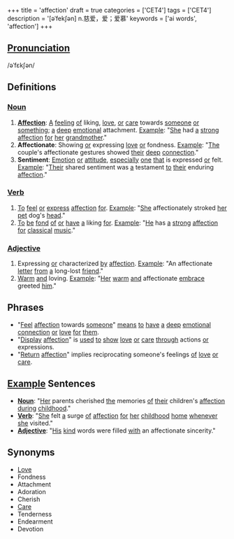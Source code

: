 +++
title = 'affection'
draft = true
categories = ['CET4']
tags = ['CET4']
description = '[əˈfek∫ən] n.慈爱，爱；爱慕'
keywords = ['ai words', 'affection']
+++

## [Pronunciation](/post/pronunciation/)
/əˈfɛkʃən/

## Definitions
### [Noun](/post/noun/)
1. **[Affection](/post/affection/)**: [A](/post/a/) [feeling](/post/feeling/) [of](/post/of/) liking, [love](/post/love/), [or](/post/or/) [care](/post/care/) towards [someone](/post/someone/) [or](/post/or/) [something](/post/something/); [a](/post/a/) [deep](/post/deep/) [emotional](/post/emotional/) attachment. [Example](/post/example/): "[She](/post/she/) had [a](/post/a/) [strong](/post/strong/) [affection](/post/affection/) [for](/post/for/) [her](/post/her/) [grandmother](/post/grandmother/)."
2. **Affectionate**: Showing [or](/post/or/) expressing [love](/post/love/) [or](/post/or/) fondness. [Example](/post/example/): "[The](/post/the/) couple's affectionate gestures showed [their](/post/their/) [deep](/post/deep/) [connection](/post/connection/)."
3. **Sentiment**: [Emotion](/post/emotion/) [or](/post/or/) [attitude](/post/attitude/), [especially](/post/especially/) [one](/post/one/) [that](/post/that/) is expressed [or](/post/or/) felt. [Example](/post/example/): "[Their](/post/their/) shared sentiment was [a](/post/a/) testament [to](/post/to/) [their](/post/their/) enduring [affection](/post/affection/)."

### [Verb](/post/verb/)
1. [To](/post/to/) [feel](/post/feel/) [or](/post/or/) [express](/post/express/) [affection](/post/affection/) [for](/post/for/). [Example](/post/example/): "[She](/post/she/) affectionately stroked [her](/post/her/) [pet](/post/pet/) dog's [head](/post/head/)."
2. [To](/post/to/) [be](/post/be/) [fond](/post/fond/) [of](/post/of/) [or](/post/or/) [have](/post/have/) [a](/post/a/) liking [for](/post/for/). [Example](/post/example/): "[He](/post/he/) has [a](/post/a/) [strong](/post/strong/) [affection](/post/affection/) [for](/post/for/) [classical](/post/classical/) [music](/post/music/)."

### [Adjective](/post/adjective/)
1. Expressing [or](/post/or/) characterized [by](/post/by/) [affection](/post/affection/). [Example](/post/example/): "An affectionate [letter](/post/letter/) [from](/post/from/) [a](/post/a/) long-lost [friend](/post/friend/)."
2. [Warm](/post/warm/) [and](/post/and/) loving. [Example](/post/example/): "[Her](/post/her/) [warm](/post/warm/) [and](/post/and/) affectionate [embrace](/post/embrace/) greeted [him](/post/him/)."

## Phrases
- "[Feel](/post/feel/) [affection](/post/affection/) towards [someone](/post/someone/)" [means](/post/means/) [to](/post/to/) [have](/post/have/) [a](/post/a/) [deep](/post/deep/) [emotional](/post/emotional/) [connection](/post/connection/) [or](/post/or/) [love](/post/love/) [for](/post/for/) [them](/post/them/).
- "[Display](/post/display/) [affection](/post/affection/)" is [used](/post/used/) [to](/post/to/) [show](/post/show/) [love](/post/love/) [or](/post/or/) [care](/post/care/) [through](/post/through/) actions [or](/post/or/) expressions.
- "[Return](/post/return/) [affection](/post/affection/)" implies reciprocating someone's feelings [of](/post/of/) [love](/post/love/) [or](/post/or/) [care](/post/care/).

## [Example](/post/example/) Sentences
- **[Noun](/post/noun/)**: "[Her](/post/her/) parents cherished [the](/post/the/) memories [of](/post/of/) [their](/post/their/) children's [affection](/post/affection/) [during](/post/during/) [childhood](/post/childhood/)."
- **[Verb](/post/verb/)**: "[She](/post/she/) felt [a](/post/a/) surge [of](/post/of/) [affection](/post/affection/) [for](/post/for/) [her](/post/her/) [childhood](/post/childhood/) [home](/post/home/) [whenever](/post/whenever/) [she](/post/she/) visited."
- **[Adjective](/post/adjective/)**: "[His](/post/his/) [kind](/post/kind/) words were filled [with](/post/with/) an affectionate sincerity."

## Synonyms
- [Love](/post/love/)
- Fondness
- Attachment
- Adoration
- Cherish
- [Care](/post/care/)
- Tenderness
- Endearment
- Devotion
